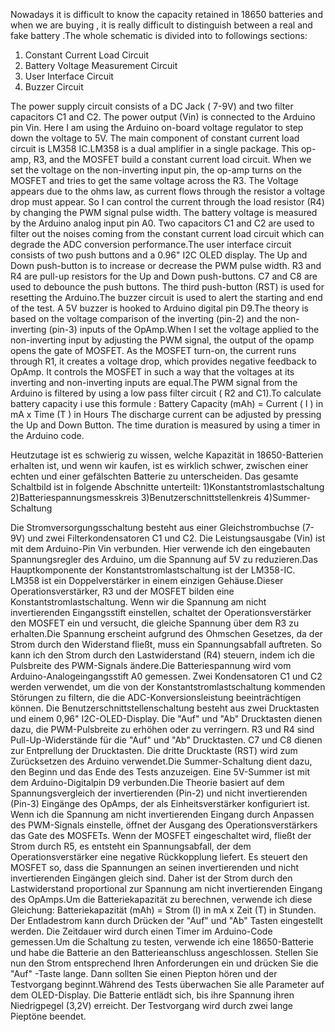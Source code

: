 Nowadays it is difficult to know the capacity retained in 18650 batteries and when we are buying , it is really difficult to distinguish between a real and fake battery .The whole schematic is divided into to followings sections:
1. Constant Current Load Circuit
2. Battery Voltage Measurement Circuit
3. User Interface Circuit
4. Buzzer Circuit

The power supply circuit consists of a DC Jack ( 7-9V) and two filter capacitors C1 and C2. The power output (Vin) is connected to the Arduino pin Vin. Here I am using the Arduino on-board voltage regulator to step down the voltage to 5V.
The main component of constant current load circuit is LM358 IC.LM358 is a dual amplifier in a single package.
This op-amp, R3, and the MOSFET build a constant current load circuit. When we set the voltage on the non-inverting input pin, the op-amp turns on the MOSFET and tries to get the same voltage across the R3. The Voltage appears due to the ohms law, as current flows through the resistor a voltage drop must appear. So I can control the current through the load resistor (R4) by changing the PWM signal pulse width.
The battery voltage is measured by the Arduino analog input pin A0. Two capacitors C1 and C2 are used to filter out the noises coming from the constant current load circuit which can degrade the ADC conversion performance.The user interface circuit consists of two push buttons and a 0.96" I2C OLED display. The Up and Down push-button is to increase or decrease the PWM pulse width. R3 and R4 are pull-up resistors for the Up and Down push-buttons. C7 and C8 are used to debounce the push buttons. The third push-button (RST) is used for resetting the Arduino.The buzzer circuit is used to alert the starting and end of the test. A 5V buzzer is hooked to Arduino digital pin D9.The theory is based on the voltage comparison of the inverting (pin-2) and the non-inverting (pin-3) inputs of the OpAmp.When I set the voltage applied to the non-inverting input by adjusting the PWM signal, the output of the opamp opens the gate of MOSFET. As the MOSFET turn-on, the current runs through R1, it creates a voltage drop, which provides negative feedback to OpAmp. It controls the MOSFET in such a way that the voltages at its inverting and non-inverting inputs are equal.The PWM signal from the Arduino is filtered by using a low pass filter circuit ( R2 and C1).To calculate battery capacity i use this formule : Battery Capacity (mAh) = Current ( I ) in mA x Time (T ) in Hours
The discharge current can be adjusted by pressing the Up and Down Button. The time duration is measured by using a timer in the Arduino code.

Heutzutage ist es schwierig zu wissen, welche Kapazität in 18650-Batterien erhalten ist, und wenn wir kaufen, ist es wirklich schwer, zwischen einer echten und einer gefälschten Batterie zu unterscheiden. Das gesamte Schaltbild ist in folgende Abschnitte unterteilt:
1)Konstantstromlastschaltung
2)Batteriespannungsmesskreis
3)Benutzerschnittstellenkreis
4)Summer-Schaltung

Die Stromversorgungsschaltung besteht aus einer Gleichstrombuchse (7-9V) und zwei Filterkondensatoren C1 und C2. Die Leistungsausgabe (Vin) ist mit dem Arduino-Pin Vin verbunden. Hier verwende ich den eingebauten Spannungsregler des Arduino, um die Spannung auf 5V zu reduzieren.Das Hauptkomponente der Konstantstromlastschaltung ist der LM358-IC. LM358 ist ein Doppelverstärker in einem einzigen Gehäuse.Dieser Operationsverstärker, R3 und der MOSFET bilden eine Konstantstromlastschaltung. Wenn wir die Spannung am nicht invertierenden Eingangsstift einstellen, schaltet der Operationsverstärker den MOSFET ein und versucht, die gleiche Spannung über dem R3 zu erhalten.Die Spannung erscheint aufgrund des Ohmschen Gesetzes, da der Strom durch den Widerstand fließt, muss ein Spannungsabfall auftreten. So kann ich den Strom durch den Lastwiderstand (R4) steuern, indem ich die Pulsbreite des PWM-Signals ändere.Die Batteriespannung wird vom Arduino-Analogeingangsstift A0 gemessen. Zwei Kondensatoren C1 und C2 werden verwendet, um die von der Konstantstromlastschaltung kommenden Störungen zu filtern, die die ADC-Konversionsleistung beeinträchtigen können. Die Benutzerschnittstellenschaltung besteht aus zwei Drucktasten und einem 0,96" I2C-OLED-Display. Die "Auf" und "Ab" Drucktasten dienen dazu, die PWM-Pulsbreite zu erhöhen oder zu verringern. R3 und R4 sind Pull-Up-Widerstände für die "Auf" und "Ab" Drucktasten. C7 und C8 dienen zur Entprellung der Drucktasten. Die dritte Drucktaste (RST) wird zum Zurücksetzen des Arduino verwendet.Die Summer-Schaltung dient dazu, den Beginn und das Ende des Tests anzuzeigen. Eine 5V-Summer ist mit dem Arduino-Digitalpin D9 verbunden.Die Theorie basiert auf dem Spannungsvergleich der invertierenden (Pin-2) und nicht invertierenden (Pin-3) Eingänge des OpAmps, der als Einheitsverstärker konfiguriert ist. Wenn ich die Spannung am nicht invertierenden Eingang durch Anpassen des PWM-Signals einstelle, öffnet der Ausgang des Operationsverstärkers das Gate des MOSFETs. Wenn der MOSFET eingeschaltet wird, fließt der Strom durch R5, es entsteht ein Spannungsabfall, der dem Operationsverstärker eine negative Rückkopplung liefert. Es steuert den MOSFET so, dass die Spannungen an seinen invertierenden und nicht invertierenden Eingängen gleich sind. Daher ist der Strom durch den Lastwiderstand proportional zur Spannung am nicht invertierenden Eingang des OpAmps.Um die Batteriekapazität zu berechnen, verwende ich diese Gleichung: Batteriekapazität (mAh) = Strom (I) in mA x Zeit (T) in Stunden. Der Entladestrom kann durch Drücken der "Auf" und "Ab" Tasten eingestellt werden. Die Zeitdauer wird durch einen Timer im Arduino-Code gemessen.Um die Schaltung zu testen, verwende ich eine 18650-Batterie und habe die Batterie an den Batterieanschluss angeschlossen. Stellen Sie nun den Strom entsprechend Ihren Anforderungen ein und drücken Sie die "Auf" -Taste lange. Dann sollten Sie einen Piepton hören und der Testvorgang beginnt.Während des Tests überwachen Sie alle Parameter auf dem OLED-Display. Die Batterie entlädt sich, bis ihre Spannung ihren Niedrigpegel (3,2V) erreicht. Der Testvorgang wird durch zwei lange Pieptöne beendet.
